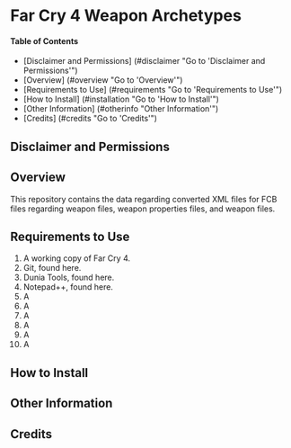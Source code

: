 <a name="top"></a>
#	Far Cry 4 Weapon Archetypes

####	Table of Contents
- [Disclaimer and Permissions] (#disclaimer "Go to 'Disclaimer and Permissions'")
- [Overview] (#overview "Go to 'Overview'")
- [Requirements to Use] (#requirements "Go to 'Requirements to Use'")
- [How to Install] (#installation "Go to 'How to Install'")
- [Other Information] (#otherinfo "Other Information'")
- [Credits] (#credits "Go to 'Credits'")

<a name="disclaimer"></a>
##	Disclaimer and Permissions

<a name="overview"></a>
##	Overview
This repository contains the data regarding converted XML files for FCB files regarding weapon files, weapon properties files, and weapon files.

<a name="requirements"></a>
##	Requirements to Use
1. A working copy of Far Cry 4.
1. Git, found here.
1. Dunia Tools, found here.
1. Notepad++, found here.
1. A
1. A
1. A
1. A
1. A
1. A

<a name="installation"></a>
##	How to Install

<a name="otherinfo"></a>
##	Other Information

<a name="credits"></a>
##	Credits

